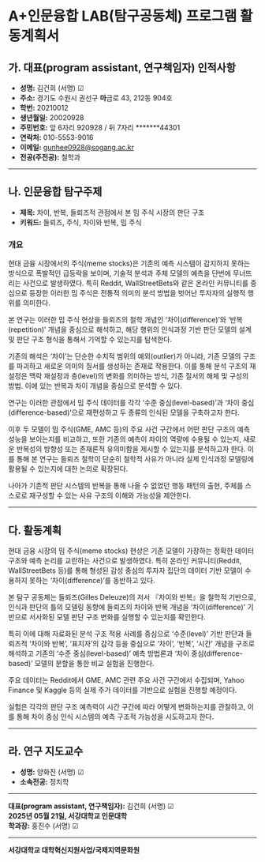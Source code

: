 # A+인문융합 LAB(탐구공동체) 프로그램 활동계획서

## 가. 대표(program assistant, 연구책임자) 인적사항

- **성명:** 김건희  (서명) ☑
- **주소:** 경기도 수원시 권선구 **마**금로 43, 212동 904호
- **학번:** 20210012
- **생년월일:** 20020928
- **주민번호:** 앞 6자리 920928 / 뒤 7자리 *******44301
- **연락처:** 010-5553-9016
- **이메일:** gunhee0928@sogang.ac.kr
- **전공(주전공):** 철학과

---

## 나. 인문융합 탐구주제

- **제목:** 차이, 반복, 들뢰즈적 관점에서 본 밈 주식 시장의 판단 구조
- **키워드:** 들뢰즈, 주식, 차이와 반복, 밈 주식

### 개요

현대 금융 시장에서의 주식(meme stocks)은 기존의 예측 시스템이 감지하지 못하는 방식으로 폭발적인 급등락을 보이며, 기술적 분석과 주체 모델의 예측을 단번에 무너뜨리는 사건으로 발생하였다. 특히 Reddit, WallStreetBets와 같은 온라인 커뮤니티를 중심으로 등장한 이러한 밈 주식은 전통적 의미의 분석 방법을 벗어난 투자자의 실행적 행위를 의미한다.

본 연구는 이러한 밈 주식 현상을 들뢰즈의 철학 개념인 ‘차이(difference)’와 ‘반복(repetition)’ 개념을 중심으로 해석하고, 해당 행위의 인식과정 기반 판단 모델의 설계 및 판단 구조 형식을 통해서 기억할 수 있는지를 탐색한다.

기존의 해석은 ‘차이’는 단순한 수치적 범위의 예외(outlier)가 아니라, 기존 모델의 구조를 파괴하고 새로운 의미의 질서를 생성하는 존재로 작용한다. 이를 통해 분석 구조의 재설정은 맥락 재설정과 층(level)의 변화를 의미하는 방식, 기존 질서의 해체 및 구성의 방법. 이에 있는 반복과 차이 개념을 중심으로 분석할 수 있다.

연구는 이러한 관점에서 밈 주식 데이터를 각각 ‘수준 중심(level-based)’과 ‘차이 중심(difference-based)’으로 재편성하고 두 종류의 인식된 모델을 구축하고자 한다.

이후 두 모델이 밈 주식(GME, AMC 등)의 주요 사건 구간에서 어떤 판단 구조의 예측 성능을 보이는지를 비교하고, 또한 기존의 예측이 차이의 역량에 수용될 수 있는지, 새로운 반복성의 방향성 또는 존재론적 유의미함을 제시할 수 있는지를 분석하고자 한다. 이를 통해 본 연구는 들뢰즈 철학이 단순히 철학적 사유가 아니라 실제 인식과정 모델링에 활용될 수 있는지에 대한 논의로 확장된다.

나아가 기존적 판단 시스템의 반복을 통해 나올 수 없었던 행동 패턴의 출현, 주체를 스스로로 재구성할 수 있는 사유 구조의 이해와 가능성을 제안한다.

---

## 다. 활동계획

현대 금융 시장의 밈 주식(meme stocks) 현상은 기존 모델이 가장하는 정확한 데이터 구조와 예측 논리를 교란하는 사건으로 발생하였다. 특히 온라인 커뮤니티(Reddit, WallStreetBets 등)를 통해 형성된 감성 중심의 투자자 집단의 데이터 기반 모델이 수용하지 못하는 ‘차이(difference)’를 동반하고 있다.

본 탐구 공동체는 들뢰즈(Gilles Deleuze)의 저서 『차이와 반복』을 철학적 기반으로, 인식과 판단의 틀의 모델링 동향에 들뢰즈의 차이와 반복 개념을 ‘차이(difference)’ 기반으로 서사화된 모델 판단 구조 변화를 실행할 수 있는지를 확인한다.

특히 이에 대해 자료화된 분석 구조 적용 사례를 중심으로 ‘수준(level)’ 기반 판단과 들뢰즈적 ‘차이와 반복’, ‘표지자’의 감각 등을 중심으로 ‘차이’, ‘반복’, ‘시간’ 개념을 구조로 해석하고 기존의 ‘수준 중심(level-based)’ 예측 방법론과 ‘차이 중심(difference-based)’ 모델의 분할을 통한 비교 실험을 진행한다.

주요 데이터는 Reddit에서 GME, AMC 관련 주요 사건 구간에서 수집되며, Yahoo Finance 및 Kaggle 등의 실제 주가 데이터를 기반으로 실험을 진행할 예정이다.

실험은 각각의 판단 구조 예측력이 시간 구간에 따라 어떻게 변화하는지를 관찰하고, 이를 통해 차이 중심 인식 시스템의 예측 구조적 가능성을 시도하고자 한다.

---

## 라. 연구 지도교수

- **성명:** 양화진 (서명) ☑
- **소속전공:** 정치학

---

**대표(program assistant, 연구책임자):** 김건희 (서명) ☑  
**2025년 05월 21일, 서강대학교 인문대학**  
**학과장:** 홍진수 (서명) ☑

---

**서강대학교 대학혁신지원사업/국제지역문화원**
